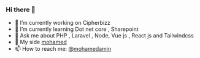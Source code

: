 ### Hi there 👋

<!--
**Xm3a01/Xm3a01** is a ✨ Software engineer ✨ repository because its `README.md` (this file) appears on your GitHub profile.

Here are some ideas to get you started:
-->
- 🔭 I’m currently working on Cipherbizz
- 🌱 I’m currently learning Dot net core , Sharepoint
- 💬 Ask me about PHP , Laravel , Node, Vue js , React js and Tailwindcss
- 🔖 My side  [mohamed](https://m3awork.sd)
- 📫 How to reach me: [@mohamedamin](https://twitter.com/xm3a01)

